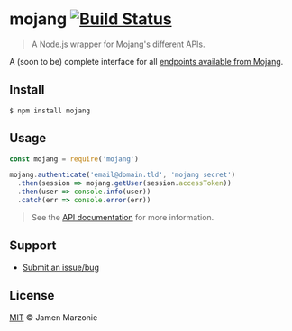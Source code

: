 # mojang [![Build Status](https://travis-ci.org/jamen/node-mojang.svg?branch=master)](https://travis-ci.org/jamen/node-mojang)

> A Node.js wrapper for Mojang's different APIs.

A (soon to be) complete interface for all [endpoints available from Mojang](http://wiki.vg/Main_Page).

## Install
```shell
$ npm install mojang
```

## Usage
```js
const mojang = require('mojang')

mojang.authenticate('email@domain.tld', 'mojang secret')
  .then(session => mojang.getUser(session.accessToken))
  .then(user => console.info(user))
  .catch(err => console.error(err))
```

> See the [API documentation](https://maccelerated.github.io/node-mojang) for more information.

## Support

- [Submit an issue/bug](https://github.com/jamen/node-mojang/issues)

## License
[MIT](LICENSE) &copy; Jamen Marzonie
